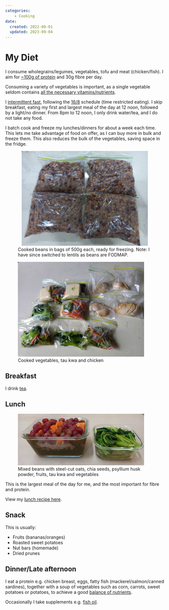 ```yaml
---
categories:
    - Cooking
date:
  created: 2022-08-01
  updated: 2023-09-04
---
```


# My Diet

I consume wholegrains/legumes, vegetables, tofu and meat (chicken/fish). I aim for [~100g of protein][protein] and 30g fibre per day.

Consuming a variety of vegetables is important, as a single vegetable seldom contains [all the necessary vitamins/nutrients][nutrients].

<!-- more -->

I [intermittent fast][if-schedule], following the [16/8][16/8] schedule (time restricted eating). I skip breakfast, eating my first and largest meal of the day at 12 noon, followed by a light/no dinner. From 8pm to 12 noon, I only drink water/tea, and I do not take any food.

I batch cook and freeze my lunches/dinners for about a week each time. This lets me take advantage of food on offer, as I can buy more in bulk and freeze them. This also reduces the bulk of the vegetables, saving space in the fridge.

<figure>
  <div style="max-width: 400px; margin: 0 auto;"><img src="/static/images/2022-08-01/beans.jpg" alt="Cooked beans" loading="lazy"/></div>
  <figcaption>Cooked beans in bags of 500g each, ready for freezing. Note: I have since switched to lentils as beans are FODMAP.<figcaption/>
</figure>

<figure>
  <div style="max-width: 400px"><img src="/static/images/2022-08-01/vegetables-chicken.jpg" alt="Cooked vegetables and chicken" loading="lazy"/></div>
  <figcaption>Cooked vegetables, tau kwa and chicken<figcaption/>
</figure>

## Breakfast

I drink [tea](2022-10-28-nutrition-and-health.md#tea).

## Lunch

<figure>
  <div style="max-width: 400px"><img src="/static/images/2022-08-01/lunch.jpg" alt="Lunch" loading="lazy"/></div>
  <figcaption>Mixed beans with steel-cut oats, chia seeds, psyllium husk powder, fruits, tau kwa and vegetables<figcaption/>
</figure>

This is the largest meal of the day for me, and the most important for fibre and protein.

View my [lunch recipe here][lunch-recipe].

## Snack

This is usually:

-   Fruits (bananas/oranges)
-   Roasted sweet potatoes
-   Nut bars (homemade)
-   Dried prunes

## Dinner/Late afternoon

I eat a protein e.g. chicken breast, eggs, fatty fish (mackerel/salmon/canned sardines), together with a soup of vegetables such as corn, carrots, sweet potatoes or potatoes, to achieve a good [balance of nutrients][nutrients].

Occasionally I take supplements e.g. [fish oil][fish-oil].

[16/8]: https://www.healthline.com/nutrition/16-8-intermittent-fasting
[beta-glucan]: https://www.healthline.com/nutrition/beta-glucan-heart-healthy
[fish-oil]: 2022-10-28-nutrition-and-health.md#omega-3
[iarc-red-meat]: https://www.iarc.who.int/wp-content/uploads/2018/11/Monographs-QA_Vol114.pdf
[if-schedule]: 2022-10-28-nutrition-and-health.md#timingintermittent-fasting
[matcha-powder]: 2022-10-28-nutrition-and-health.md#green-tea
[protein-requirement]: https://exrx.net/Nutrition/Protein#Requirements
[protein]: 2022-10-28-nutrition-and-health.md#protein
[psyllium]: 2022-10-28-nutrition-and-health.md#fibre
[soaking]: 2022-10-28-nutrition-and-health.md#cooking-methods
[supplements]: 2022-10-28-nutrition-and-health.md#supplements
[satiety]: 2022-10-28-nutrition-and-health.md#satiety-index
[mixed-beans-recipe]: https://recipes.nicholaslyz.com/explore/recipes/bbc37612-578a-41ef-ae07-e561dc32ef20/mixed-beans
[steamed-boiled-vegetables]: https://recipes.nicholaslyz.com/explore/recipes/bbc37612-578a-41ef-ae07-e561dc32ef20/steamed-boiled-vegetables
[roasted-vegetables]: https://recipes.nicholaslyz.com/explore/recipes/bbc37612-578a-41ef-ae07-e561dc32ef20/roasted-vegetables-with-salmon
[lunch-recipe]: https://recipes.nicholaslyz.com/explore/recipes/bbc37612-578a-41ef-ae07-e561dc32ef20/mixed-beans-lentils-wholegrains-with-fruits-and-tau-kwa
[nutrients]: 2022-10-28-nutrition-and-health.md#comparison-of-various-nutrients-across-major-staple-foods
